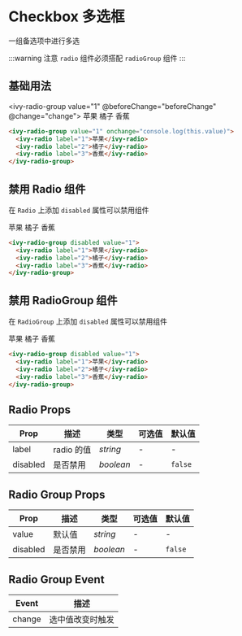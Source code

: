 # Checkbox 多选框

一组备选项中进行多选

:::warning 注意
`radio` 组件必须搭配 `radioGroup` 组件
:::

## 基础用法

<ivy-radio-group value="1" @beforeChange="beforeChange" @change="change">
<ivy-radio label="1">苹果</ivy-radio>
<ivy-radio label="2">橘子</ivy-radio>
<ivy-radio label="3">香蕉</ivy-radio>
</ivy-radio-group>

```html
<ivy-radio-group value="1" onchange="console.log(this.value)">
  <ivy-radio label="1">苹果</ivy-radio>
  <ivy-radio label="2">橘子</ivy-radio>
  <ivy-radio label="3">香蕉</ivy-radio>
</ivy-radio-group>
```

## 禁用 Radio 组件

在 `Radio` 上添加 `disabled` 属性可以禁用组件

<ivy-radio-group  value="1">
  <ivy-radio label="1">苹果</ivy-radio>
  <ivy-radio label="2" disabled>橘子</ivy-radio>
  <ivy-radio label="3">香蕉</ivy-radio>
</ivy-radio-group>

```html
<ivy-radio-group disabled value="1">
  <ivy-radio label="1">苹果</ivy-radio>
  <ivy-radio label="2">橘子</ivy-radio>
  <ivy-radio label="3">香蕉</ivy-radio>
</ivy-radio-group>
```

## 禁用 RadioGroup 组件

在 `RadioGroup` 上添加 `disabled` 属性可以禁用组件

<ivy-radio-group disabled value="1">
  <ivy-radio label="1">苹果</ivy-radio>
  <ivy-radio label="2">橘子</ivy-radio>
  <ivy-radio label="3">香蕉</ivy-radio>
</ivy-radio-group>

```html
<ivy-radio-group disabled value="1">
  <ivy-radio label="1">苹果</ivy-radio>
  <ivy-radio label="2">橘子</ivy-radio>
  <ivy-radio label="3">香蕉</ivy-radio>
</ivy-radio-group>
```

## Radio Props

| Prop     | 描述       | 类型      | 可选值 | 默认值  |
| -------- | ---------- | --------- | ------ | ------- |
| label    | radio 的值 | _string_  | -      | -       |
| disabled | 是否禁用   | _boolean_ | -      | `false` |

## Radio Group Props

| Prop     | 描述     | 类型      | 可选值 | 默认值  |
| -------- | -------- | --------- | ------ | ------- |
| value    | 默认值   | _string_  | -      | -       |
| disabled | 是否禁用 | _boolean_ | -      | `false` |

## Radio Group Event

| Event  | 描述             |
| ------ | ---------------- |
| change | 选中值改变时触发 |

<script setup>
const beforeChange = ev => {
    console.log(ev);
    return true
}

const change = ev => {
    console.log(ev)
}

</script>
